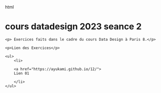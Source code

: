 html <html lang="en">
<head>
    <meta charset="UTF-8">
    <meta name="viewport" content="width=device-width, initial-scale=1.0">
    <title>Document</title>
</head>
<body>
    <h1> cours datadesign 2023 seance 2</h1>

    <p> Exercices faits dans le cadre du cours Data Design à Paris 8.</p>

    <p>Lien des Exercices</p>

    <ul>
        <li>

        <a href="https://ayukami.github.io/12/">
        Lien 01

        </li>
    </ul>

    
</body>
</html>
